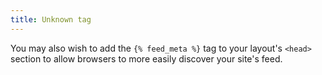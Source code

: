 ```yaml
---
title: Unknown tag
---
```


You may also wish to add the `{% feed_meta %}` tag to your layout's `<head>` section to allow browsers to more easily discover your site's feed.
